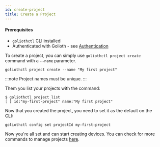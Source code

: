 ```yaml
---
id: create-project
title: Create a Project
---
```


#### Prerequisites

- `goliothctl` CLI installed
- Authenticated with Golioth - see [Authentication](/platform/getting-started/authentication)

To create a project, you can simply use `goliothctl project create` command with a `--name` parameter.

```
goliothctl project create --name "My first project"
```

:::note
Project names must be unique.
:::

Them you list your projects with the command:

```
$ goliothctl project list
[ ] id:"my-first-project" name:"My first project"
```

Now that you created the project, you need to set it as the default on the CLI:

```
goliothctl config set projectId my-first-project
```

Now you're all set and can start creating devices. You can check for more commands to manage projects [here](/reference/command-line-tools/goliothctl/goliothctl_project).
